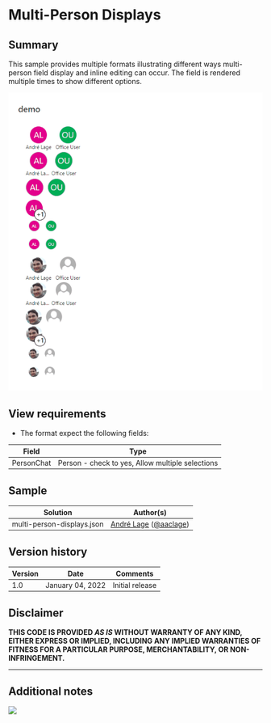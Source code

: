 # Multi-Person Displays

## Summary
This sample provides multiple formats illustrating different ways multi-person field display and inline editing can occur. The field is rendered multiple times to show different options.

![screenshot of the sample](./assets/screenshot.gif)

## View requirements
- The format expect the following fields:

Field |Type
--------|---------
PersonChat | Person - check to yes, Allow multiple selections

## Sample

Solution|Author(s)
--------|---------
multi-person-displays.json | [André Lage](https://github.com/aaclage) ([@aaclage](https://twitter.com/aaclage))

## Version history

Version|Date|Comments
-------|----|--------
1.0|January 04, 2022|Initial release

## Disclaimer
**THIS CODE IS PROVIDED *AS IS* WITHOUT WARRANTY OF ANY KIND, EITHER EXPRESS OR IMPLIED, INCLUDING ANY IMPLIED WARRANTIES OF FITNESS FOR A PARTICULAR PURPOSE, MERCHANTABILITY, OR NON-INFRINGEMENT.**

---

## Additional notes

<img src="https://pnptelemetry.azurewebsites.net/list-formatting/view-samples/multi-person-displays" />
